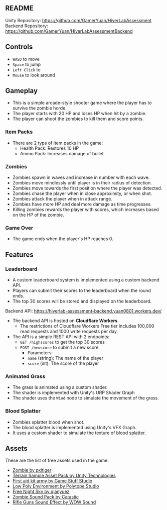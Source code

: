 ## README

Unity Repository: https://github.com/GamerYuan/HiverLabAssessment
Backend Repository: https://github.com/GamerYuan/HiverLabAssessmentBackend

## Controls

- `WASD` to move
- `Space` to jump
- `Left Click` to 
- `Mouse` to look around

## Gameplay

- This is a simple arcade-style shooter game where the player has to survive the zombie horde.
- The player starts with 20 HP and loses HP when hit by a zombie.
- The player can shoot the zombies to kill them and score points.

### Item Packs

- There are 2 typs of item packs in the game:
	- Health Pack: Restores 10 HP
	- Ammo Pack: Increases damage of bullet

### Zombies

- Zombies spawn in waves and increase in number with each wave.
- Zombies move mindlessly until player is in their radius of detection.
- Zombies move towards the first position where the player was detected.
- Zombies chase the player when in close approximity, or when shot.
- Zombies attack the player when in attack range.
- Zombies have more HP and deal more damage as time progresses.
- Killing zombies rewards the player with scores, which increases based on the HP of the zombie.

### Game Over

- The game ends when the player's HP reaches 0.

## Features

### Leaderboard

- A custom leaderboard system is implemented using a custom backend API.
- Players can submit their scores to the leaderboard when the round ends.
- The top 30 scores will be stored and displayed on the leaderboard.

Backend API: https://hiverlab-assessment-backend.yuan0801.workers.dev/

- The backend API is hosted on **Cloudflare Workers**.
	- The restrictions of Cloudflare Workers Free tier includes 100,000 read requests and 1000 write requests per day.
- The API is a simple REST API with 2 endpoints:
	- `GET /highscores` to get the top 30 scores
	- `POST /newscore` to submit a new score
		- Parameters:
		- `name` (string): The name of the player
		- `score` (int): The score of the player

### Animated Grass

- The grass is animated using a custom shader.
- The shader is implemented with Unity's URP Shader Graph
- The shader uses the `Wind` node to simulate the movement of the grass.

### Blood Splatter

- Zombies splatter blood when shot.
- The blood splatter is implemented using Unity's VFX Graph.
- It uses a custom shader to simulate the texture of blood splatter.

## Assets

These are the list of free assets used in the game:
- [Zombie by pxltiger](https://assetstore.unity.com/packages/3d/characters/humanoids/zombie-30232)
- [Terrain Sample Asset Pack by Unity Technologies](https://assetstore.unity.com/packages/3d/environments/landscapes/terrain-sample-asset-pack-145808)
- [First aid kit army by Game Stuff Studio](https://assetstore.unity.com/packages/3d/props/first-aid-kit-army-148353)
- [Low Poly Environment by Polytope Studio](https://assetstore.unity.com/packages/3d/environments/lowpoly-environment-nature-free-medieval-fantasy-series-187052)
- [Free Night Sky by qianyuez](https://assetstore.unity.com/packages/2d/textures-materials/sky/free-night-sky-79066)
- [Zombie Sound Pack by Catastic](https://assetstore.unity.com/packages/audio/sound-fx/zombie-sound-pack-free-version-124430)
- [Rifle Guns Sound Effect by WOW Sound](https://www.youtube.com/watch?v=3Y1F3ZcDpSM)